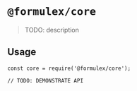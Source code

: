 # `@formulex/core`

> TODO: description

## Usage

```
const core = require('@formulex/core');

// TODO: DEMONSTRATE API
```
